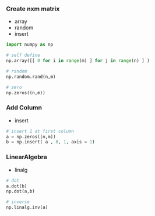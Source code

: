 ### Create nxm matrix
- array
- random
- insert
```python
import numpy as np

# self define
np.array([[ 0 for i in range(m) ] for j in range(n) ] )

# random
np.random.rand(n,m)

# zero
np.zeros((n,m))

```

### Add Column

- insert 
```python
# insert 1 at first column
a = np.zeros((n,m))
b = np.insert( a , 0, 1, axis = 1)

```

### LinearAlgebra
- linalg
```python
# dot
a.dot(b)
np.dot(a,b)

# inverse
np.linalg.inv(a)
```

